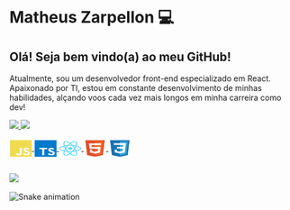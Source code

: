 # Matheus Zarpellon 💻

## Olá! Seja bem vindo(a) ao meu GitHub!

<p>Atualmente, sou um desenvolvedor front-end especializado em React. Apaixonado por TI, estou em constante desenvolvimento de minhas habilidades, alçando voos cada vez mais longos em minha carreira como dev!</p>

 <div>
  <a href="https://github.com/matheuszarpellon">
  <img height="180em" src="https://github-readme-stats.vercel.app/api?username=matheuszarpellon&show_icons=true&theme=dracula&include_all_commits=true&count_private=true"/>
  <img height="180em" src="https://github-readme-stats.vercel.app/api/top-langs/?username=matheuszarpellon&layout=compact&langs_count=7&theme=dracula"/>
</div>
<div style="display: inline_block"><br>
  <img align="center" alt="Rafa-Js" height="30" width="40" src="https://raw.githubusercontent.com/devicons/devicon/master/icons/javascript/javascript-plain.svg">
  <img align="center" alt="Rafa-Ts" height="30" width="40" src="https://raw.githubusercontent.com/devicons/devicon/master/icons/typescript/typescript-plain.svg">
  <img align="center" alt="Rafa-React" height="30" width="40" src="https://raw.githubusercontent.com/devicons/devicon/master/icons/react/react-original.svg">
  <img align="center" alt="Rafa-HTML" height="30" width="40" src="https://raw.githubusercontent.com/devicons/devicon/master/icons/html5/html5-original.svg">
  <img align="center" alt="Rafa-CSS" height="30" width="40" src="https://raw.githubusercontent.com/devicons/devicon/master/icons/css3/css3-original.svg">
</div>
  
  ##
 
<div> 



  <a href="https://www.linkedin.com/in/matheuszarpellon" target="_blank"><img src="https://img.shields.io/badge/-LinkedIn-%230077B5?style=for-the-badge&logo=linkedin&logoColor=white" target="_blank"></a> 
 
  ![Snake animation](https://github.com/hellojuli/hellojuli/blob/output/github-contribution-grid-snake.svg)
 
</div>
